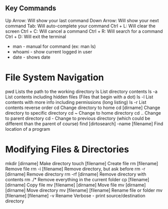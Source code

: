 ## Key Commands 
Up Arrow: Will show your last command
Down Arrow: Will show your next command
Tab: Will auto-complete your command
Ctrl + L: Will clear the screen
Ctrl + C: Will cancel a command
Ctrl + R: Will search for a command
Ctrl + D: Will exit the terminal

- man - manual for command (ex: man ls)
- whoami - show current logged in user
- date - shows date

# File System Navigation
pwd	Lists the path to the working directory
ls	List directory contents
ls -a	List contents including hidden files (Files that begin with a dot)
ls -l	List contents with more info including permissions (long listing)
ls -r	List contents reverse order
cd	Change directory to home
cd [dirname]	Change directory to specific directory
cd ~	Change to home directory
cd ..	Change to parent directory
cd -	Change to previous directory (which could be different than the parent of course)
find [dirtosearch] -name [filename]	Find location of a program

# Modifying Files & Directories
mkdir [dirname]	Make directory
touch [filename]	Create file
rm [filename]	Remove file
rm -i [filename]	Remove directory, but ask before
rm -r [dirname]	Remove directory
rm -rf [dirname]	Remove directory with contents
rm ./*	Remove everything in the current folder
cp [filename] [dirname]	Copy file
mv [filename] [dirname]	Move file
mv [dirname] [dirname]	Move directory
mv [filename] [filename]	Rename file or folder
mv [filename] [filename] -v	Rename Verbose - print source/destination directory